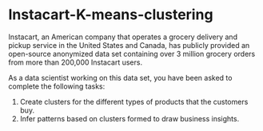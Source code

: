# Instacart-K-means-clustering

Instacart, an American company that operates a grocery delivery and pickup service in the United States and Canada, has publicly provided an open-source anonymized data set containing over 3 million grocery orders from more than 200,000 Instacart users.

As a data scientist working on this data set, you have been asked to complete the following tasks:
1.	Create clusters for the different types of products that the customers buy.
2.	Infer patterns based on clusters formed to draw business insights.
